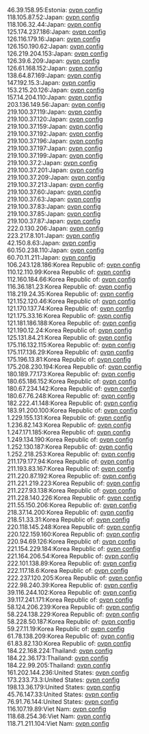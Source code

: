 46.39.158.95:Estonia: [ovpn config](vpn/46_39_158_95.ovpn)  
118.105.87.52:Japan: [ovpn config](vpn/118_105_87_52.ovpn)  
118.106.32.44:Japan: [ovpn config](vpn/118_106_32_44.ovpn)  
125.174.237.186:Japan: [ovpn config](vpn/125_174_237_186.ovpn)  
126.116.179.16:Japan: [ovpn config](vpn/126_116_179_16.ovpn)  
126.150.190.62:Japan: [ovpn config](vpn/126_150_190_62.ovpn)  
126.219.204.153:Japan: [ovpn config](vpn/126_219_204_153.ovpn)  
126.39.6.209:Japan: [ovpn config](vpn/126_39_6_209.ovpn)  
126.61.168.152:Japan: [ovpn config](vpn/126_61_168_152.ovpn)  
138.64.87.169:Japan: [ovpn config](vpn/138_64_87_169.ovpn)  
147.192.15.3:Japan: [ovpn config](vpn/147_192_15_3.ovpn)  
153.215.20.126:Japan: [ovpn config](vpn/153_215_20_126.ovpn)  
157.14.204.110:Japan: [ovpn config](vpn/157_14_204_110.ovpn)  
203.136.149.56:Japan: [ovpn config](vpn/203_136_149_56.ovpn)  
219.100.37.119:Japan: [ovpn config](vpn/219_100_37_119.ovpn)  
219.100.37.120:Japan: [ovpn config](vpn/219_100_37_120.ovpn)  
219.100.37.159:Japan: [ovpn config](vpn/219_100_37_159.ovpn)  
219.100.37.192:Japan: [ovpn config](vpn/219_100_37_192.ovpn)  
219.100.37.196:Japan: [ovpn config](vpn/219_100_37_196.ovpn)  
219.100.37.197:Japan: [ovpn config](vpn/219_100_37_197.ovpn)  
219.100.37.199:Japan: [ovpn config](vpn/219_100_37_199.ovpn)  
219.100.37.2:Japan: [ovpn config](vpn/219_100_37_2.ovpn)  
219.100.37.201:Japan: [ovpn config](vpn/219_100_37_201.ovpn)  
219.100.37.209:Japan: [ovpn config](vpn/219_100_37_209.ovpn)  
219.100.37.213:Japan: [ovpn config](vpn/219_100_37_213.ovpn)  
219.100.37.60:Japan: [ovpn config](vpn/219_100_37_60.ovpn)  
219.100.37.63:Japan: [ovpn config](vpn/219_100_37_63.ovpn)  
219.100.37.83:Japan: [ovpn config](vpn/219_100_37_83.ovpn)  
219.100.37.85:Japan: [ovpn config](vpn/219_100_37_85.ovpn)  
219.100.37.87:Japan: [ovpn config](vpn/219_100_37_87.ovpn)  
222.0.130.206:Japan: [ovpn config](vpn/222_0_130_206.ovpn)  
223.217.8.101:Japan: [ovpn config](vpn/223_217_8_101.ovpn)  
42.150.8.63:Japan: [ovpn config](vpn/42_150_8_63.ovpn)  
60.150.238.110:Japan: [ovpn config](vpn/60_150_238_110.ovpn)  
60.70.11.211:Japan: [ovpn config](vpn/60_70_11_211.ovpn)  
106.243.128.186:Korea Republic of: [ovpn config](vpn/106_243_128_186.ovpn)  
110.12.110.99:Korea Republic of: [ovpn config](vpn/110_12_110_99.ovpn)  
112.160.184.66:Korea Republic of: [ovpn config](vpn/112_160_184_66.ovpn)  
116.36.181.23:Korea Republic of: [ovpn config](vpn/116_36_181_23.ovpn)  
118.219.24.35:Korea Republic of: [ovpn config](vpn/118_219_24_35.ovpn)  
121.152.120.46:Korea Republic of: [ovpn config](vpn/121_152_120_46.ovpn)  
121.170.137.74:Korea Republic of: [ovpn config](vpn/121_170_137_74.ovpn)  
121.175.33.16:Korea Republic of: [ovpn config](vpn/121_175_33_16.ovpn)  
121.181.186.188:Korea Republic of: [ovpn config](vpn/121_181_186_188.ovpn)  
121.190.12.24:Korea Republic of: [ovpn config](vpn/121_190_12_24.ovpn)  
125.131.84.21:Korea Republic of: [ovpn config](vpn/125_131_84_21.ovpn)  
175.116.132.115:Korea Republic of: [ovpn config](vpn/175_116_132_115.ovpn)  
175.117.136.29:Korea Republic of: [ovpn config](vpn/175_117_136_29.ovpn)  
175.196.13.81:Korea Republic of: [ovpn config](vpn/175_196_13_81.ovpn)  
175.208.230.194:Korea Republic of: [ovpn config](vpn/175_208_230_194.ovpn)  
180.189.77.173:Korea Republic of: [ovpn config](vpn/180_189_77_173.ovpn)  
180.65.186.152:Korea Republic of: [ovpn config](vpn/180_65_186_152.ovpn)  
180.67.234.142:Korea Republic of: [ovpn config](vpn/180_67_234_142.ovpn)  
180.67.76.248:Korea Republic of: [ovpn config](vpn/180_67_76_248.ovpn)  
182.222.41.148:Korea Republic of: [ovpn config](vpn/182_222_41_148.ovpn)  
183.91.200.100:Korea Republic of: [ovpn config](vpn/183_91_200_100.ovpn)  
1.229.155.131:Korea Republic of: [ovpn config](vpn/1_229_155_131.ovpn)  
1.236.82.143:Korea Republic of: [ovpn config](vpn/1_236_82_143.ovpn)  
1.247.171.185:Korea Republic of: [ovpn config](vpn/1_247_171_185.ovpn)  
1.249.134.190:Korea Republic of: [ovpn config](vpn/1_249_134_190.ovpn)  
1.252.130.187:Korea Republic of: [ovpn config](vpn/1_252_130_187.ovpn)  
1.252.218.253:Korea Republic of: [ovpn config](vpn/1_252_218_253.ovpn)  
211.179.177.94:Korea Republic of: [ovpn config](vpn/211_179_177_94.ovpn)  
211.193.83.167:Korea Republic of: [ovpn config](vpn/211_193_83_167.ovpn)  
211.220.87.192:Korea Republic of: [ovpn config](vpn/211_220_87_192.ovpn)  
211.221.219.223:Korea Republic of: [ovpn config](vpn/211_221_219_223.ovpn)  
211.227.93.138:Korea Republic of: [ovpn config](vpn/211_227_93_138.ovpn)  
211.228.140.226:Korea Republic of: [ovpn config](vpn/211_228_140_226.ovpn)  
211.55.150.206:Korea Republic of: [ovpn config](vpn/211_55_150_206.ovpn)  
218.37.14.200:Korea Republic of: [ovpn config](vpn/218_37_14_200.ovpn)  
218.51.33.31:Korea Republic of: [ovpn config](vpn/218_51_33_31.ovpn)  
220.118.145.248:Korea Republic of: [ovpn config](vpn/220_118_145_248.ovpn)  
220.122.159.160:Korea Republic of: [ovpn config](vpn/220_122_159_160.ovpn)  
220.94.69.126:Korea Republic of: [ovpn config](vpn/220_94_69_126.ovpn)  
221.154.229.184:Korea Republic of: [ovpn config](vpn/221_154_229_184.ovpn)  
221.164.206.54:Korea Republic of: [ovpn config](vpn/221_164_206_54.ovpn)  
222.101.138.89:Korea Republic of: [ovpn config](vpn/222_101_138_89.ovpn)  
222.117.18.6:Korea Republic of: [ovpn config](vpn/222_117_18_6.ovpn)  
222.237.120.205:Korea Republic of: [ovpn config](vpn/222_237_120_205.ovpn)  
222.98.240.39:Korea Republic of: [ovpn config](vpn/222_98_240_39.ovpn)  
39.116.244.102:Korea Republic of: [ovpn config](vpn/39_116_244_102.ovpn)  
39.117.241.171:Korea Republic of: [ovpn config](vpn/39_117_241_171.ovpn)  
58.124.206.239:Korea Republic of: [ovpn config](vpn/58_124_206_239.ovpn)  
58.224.138.229:Korea Republic of: [ovpn config](vpn/58_224_138_229.ovpn)  
58.228.50.187:Korea Republic of: [ovpn config](vpn/58_228_50_187.ovpn)  
59.27.11.19:Korea Republic of: [ovpn config](vpn/59_27_11_19.ovpn)  
61.78.138.209:Korea Republic of: [ovpn config](vpn/61_78_138_209.ovpn)  
61.83.82.130:Korea Republic of: [ovpn config](vpn/61_83_82_130.ovpn)  
184.22.168.224:Thailand: [ovpn config](vpn/184_22_168_224.ovpn)  
184.22.36.173:Thailand: [ovpn config](vpn/184_22_36_173.ovpn)  
184.22.99.205:Thailand: [ovpn config](vpn/184_22_99_205.ovpn)  
161.202.144.236:United States: [ovpn config](vpn/161_202_144_236.ovpn)  
173.233.73.3:United States: [ovpn config](vpn/173_233_73_3.ovpn)  
198.13.36.179:United States: [ovpn config](vpn/198_13_36_179.ovpn)  
45.76.147.33:United States: [ovpn config](vpn/45_76_147_33.ovpn)  
76.91.76.144:United States: [ovpn config](vpn/76_91_76_144.ovpn)  
116.107.19.89:Viet Nam: [ovpn config](vpn/116_107_19_89.ovpn)  
118.68.254.36:Viet Nam: [ovpn config](vpn/118_68_254_36.ovpn)  
118.71.211.104:Viet Nam: [ovpn config](vpn/118_71_211_104.ovpn)  
